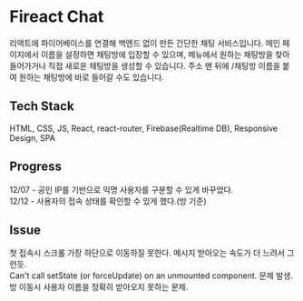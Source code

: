 # Fireact Chat

리액트에 파이어베이스를 연결해 백엔드 없이 만든 간단한 채팅 서비스입니다. 메인 페이지에서 이름을 설정하면 채팅방에 입장할 수 있으며, 메뉴에서 원하는 채팅방을 찾아 들어가거나 직접 새로운 채팅방을 생성할 수 있습니다. 주소 맨 뒤에 /채팅방 이름을 붙여 원하는 채팅방에 바로 들어갈 수도 있습니다.

## Tech Stack

HTML, CSS, JS, React, react-router, Firebase(Realtime DB), Responsive Design, SPA

## Progress

12/07 - 공인 IP를 기반으로 익명 사용자를 구분할 수 있게 바꾸었다.<br>
12/12 - 사용자의 접속 상태를 확인할 수 있게 했다.(방 기준)<br>

## Issue

첫 접속시 스크롤 가장 하단으로 이동하질 못한다. 메시지 받아오는 속도가 더 느려서 그런듯.<br>
Can't call setState (or forceUpdate) on an unmounted component. 문제 발생.<br>
방 이동시 사용자 이름을 정확히 받아오지 못하는 문제.
